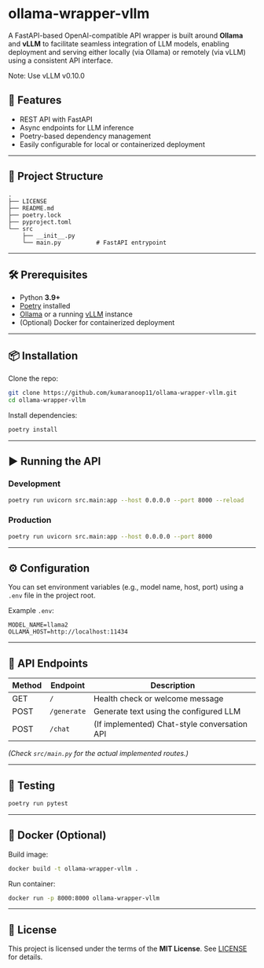 # ollama-wrapper-vllm
A FastAPI-based OpenAI-compatible API wrapper is built around **Ollama** and **vLLM** to facilitate seamless integration of LLM models, enabling deployment and serving either locally (via Ollama) or remotely (via vLLM) using a consistent API interface.

Note: Use vLLM v0.10.0

## 🚀 Features
- REST API with FastAPI
- Async endpoints for LLM inference
- Poetry-based dependency management
- Easily configurable for local or containerized deployment

---

## 📂 Project Structure
```
.
├── LICENSE
├── README.md
├── poetry.lock
├── pyproject.toml
└── src
    ├── __init__.py
    └── main.py          # FastAPI entrypoint
```

---

## 🛠 Prerequisites
- Python **3.9+**
- [Poetry](https://python-poetry.org/docs/#installation) installed
- [Ollama](https://ollama.ai/) or a running [vLLM](https://github.com/vllm-project/vllm) instance
- (Optional) Docker for containerized deployment

---

## 📦 Installation

Clone the repo:
```bash
git clone https://github.com/kumaranoop11/ollama-wrapper-vllm.git
cd ollama-wrapper-vllm
```

Install dependencies:
```bash
poetry install
```

---

## ▶️ Running the API

### Development
```bash
poetry run uvicorn src.main:app --host 0.0.0.0 --port 8000 --reload
```

### Production
```bash
poetry run uvicorn src.main:app --host 0.0.0.0 --port 8000
```

---

## ⚙️ Configuration
You can set environment variables (e.g., model name, host, port) using a `.env` file in the project root.

Example `.env`:
```env
MODEL_NAME=llama2
OLLAMA_HOST=http://localhost:11434
```

---

## 📡 API Endpoints

| Method | Endpoint       | Description |
|--------|---------------|-------------|
| GET    | `/`           | Health check or welcome message |
| POST   | `/generate`   | Generate text using the configured LLM |
| POST   | `/chat`       | (If implemented) Chat-style conversation API |

*(Check `src/main.py` for the actual implemented routes.)*

---

## 🧪 Testing
```bash
poetry run pytest
```

---

## 🐳 Docker (Optional)
Build image:
```bash
docker build -t ollama-wrapper-vllm .
```
Run container:
```bash
docker run -p 8000:8000 ollama-wrapper-vllm
```

---

## 📜 License
This project is licensed under the terms of the **MIT License**. See [LICENSE](LICENSE) for details.
